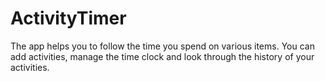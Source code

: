 # ActivityTimer

The app helps you to follow the time you spend on various items. You can add activities, manage the time clock and look through the history of your activities.
